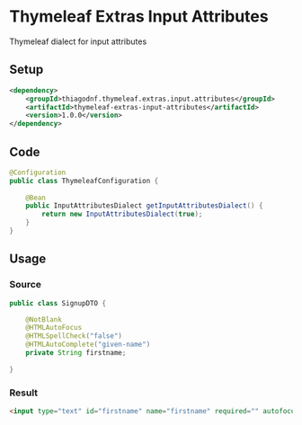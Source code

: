 # Thymeleaf Extras Input Attributes

Thymeleaf dialect for input attributes

## Setup

```xml
<dependency>
	<groupId>thiagodnf.thymeleaf.extras.input.attributes</groupId>
	<artifactId>thymeleaf-extras-input-attributes</artifactId>
	<version>1.0.0</version>
</dependency>
```

## Code

```java
@Configuration
public class ThymeleafConfiguration {
	
    @Bean
    public InputAttributesDialect getInputAttributesDialect() {
	    return new InputAttributesDialect(true);
    }
}
```

## Usage

### Source

```java
public class SignupDTO {

    @NotBlank
    @HTMLAutoFocus
    @HTMLSpellCheck("false")
    @HTMLAutoComplete("given-name")
    private String firstname;
    
}
```

### Result

```html
<input type="text" id="firstname" name="firstname" required="" autofocus="" spellcheck="false" autocomplete="given-name">
```
